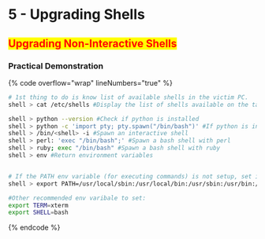 # 5 - Upgrading Shells

## <mark style="color:red;">Upgrading Non-Interactive Shells</mark>

### **Practical Demonstration**

{% code overflow="wrap" lineNumbers="true" %}
```bash
# 1st thing to do is know list of available shells in the victim PC.
shell > cat /etc/shells #Display the list of shells available on the target system.

shell > python --version #Check if python is installed
shell > python -c 'import pty; pty.spawn("/bin/bash")' #If python is installed, spawn a bash shell
shell > /bin/<shell> -i #Spawn an interactive shell
shell > perl: 'exec "/bin/bash";' #Spawn a bash shell with perl
shell > ruby; exec "/bin/bash" #Spawn a bash shell with ruby
shell > env #Return environment variables


# If the PATH env variable (for executing commands) is not setup, set it up yourself:
shell > export PATH=/usr/local/sbin:/usr/local/bin:/usr/sbin:/usr/bin:/sbin:/bin

#Other recommended env varibale to set:
export TERM=xterm
export SHELL=bash
```
{% endcode %}

